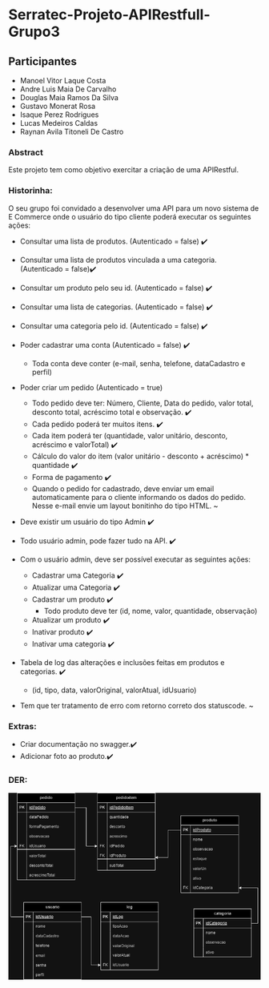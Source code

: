 # Serratec-Projeto-APIRestfull-Grupo3
## Participantes
- Manoel Vitor Laque Costa
- Andre Luis Maia De Carvalho
- Douglas Maia Ramos Da Silva
- Gustavo Monerat Rosa
- Isaque Perez Rodrigues
- Lucas Medeiros Caldas
- Raynan Avila Titoneli De Castro

### Abstract 
Este projeto tem como objetivo exercitar a criação de uma APIRestful.
                                                                       
### Historinha:

O seu grupo foi convidado a desenvolver uma API para um novo sistema de E Commerce  onde o usuário do tipo cliente poderá executar os seguintes ações:

- Consultar uma lista de produtos. (Autenticado = false) ✔️
- Consultar uma lista de produtos vinculada a uma categoria. (Autenticado = false)✔️
- Consultar um produto pelo seu id. (Autenticado = false) ✔️
- Consultar uma lista de categorias. (Autenticado = false) ✔️
- Consultar uma categoria pelo id. (Autenticado = false) ✔️

- Poder cadastrar uma conta (Autenticado = false) ✔️
	- Toda conta deve conter (e-mail, senha, telefone, dataCadastro e perfil)


- Poder criar um pedido (Autenticado = true)
	- Todo pedido deve ter: Número, Cliente, Data do pedido, valor total, desconto total, acréscimo total e observação. ✔️
	- Cada pedido poderá ter muitos itens. ✔️
	- Cada item poderá ter (quantidade, valor unitário,  desconto, acréscimo e valorTotal) ✔️
	- Cálculo do valor do item (valor unitário - desconto + acréscimo) * quantidade ✔️
	- Forma de pagamento ✔️
	- Quando o pedido for cadastrado, deve enviar um email automaticamente para o cliente informando os dados do pedido. Nesse e-mail envie um layout bonitinho do tipo HTML. ~
	
- Deve existir um usuário do tipo Admin ✔️
- Todo usuário admin, pode fazer tudo na API. ✔️
- Com o usuário admin, deve ser possível executar as seguintes ações:
	- Cadastrar uma Categoria ✔️
	- Atualizar uma Categoria ✔️
	- Cadastrar um produto ✔️
		- Todo produto deve ter (id, nome, valor, quantidade, observação)
	- Atualizar um produto ✔️
	- Inativar produto ✔️
	- Inativar uma categoria ✔️
- Tabela de log das alterações e inclusões feitas em produtos e categorias. ✔️
	- (id, tipo, data, valorOriginal, valorAtual, idUsuario)
- Tem que ter tratamento de erro com retorno correto dos statuscode. ~

### Extras:
- Criar documentação no swagger.✔️
- Adicionar foto ao produto.✔️

### DER:
![DER](Trabalho%20Grupo%203%20-%20API%20Restful.png)
